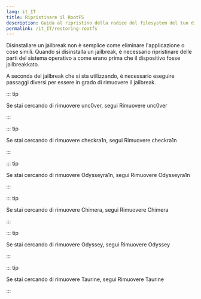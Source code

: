 ```yaml
---
lang: it_IT
title: Ripristinare il RootFS
description: Guida al ripristino della radice del filesystem del tuo dispositivo jailbroken
permalink: /it_IT/restoring-rootfs
---
```


Disinstallare un jailbreak non è semplice come eliminare l'applicazione o cose simili. Quando si disinstalla un jailbreak, è necessario ripristinare delle parti del sistema operativo a come erano prima che il dispositivo fosse jailbreakkato.

A seconda del jailbreak che si sta utilizzando, è necessario eseguire passaggi diversi per essere in grado di rimuovere il jailbreak.

::: tip

Se stai cercando di rimuovere unc0ver, segui <router-link to="/removing-unc0ver">Rimuovere unc0ver</router-link>

:::


::: tip

Se stai cercando di rimuovere checkra1n, segui <router-link to="/removing-checkra1n">Rimuovere checkra1n</router-link>

:::


::: tip

Se stai cercando di rimuovere Odysseyra1n, segui <router-link to="/removing-odysseyra1n">Rimuovere Odysseyra1n</router-link>

:::


::: tip

Se stai cercando di rimuovere Chimera, segui <router-link to="/removing-chimera">Rimuovere Chimera</router-link>

:::


::: tip

Se stai cercando di rimuovere Odyssey, segui <router-link to="/removing-odyssey">Rimuovere Odyssey</router-link>

:::


::: tip

Se stai cercando di rimuovere Taurine, segui <router-link to="/removing-taurine">Rimuovere Taurine</router-link>

:::
